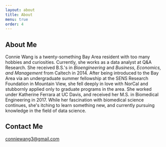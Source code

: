 ```yaml
---
layout: about
title: About
menu: true
order: 4
---
```


## About Me
Connie Wang is a twenty-something Bay Area resident with too many hobbies and curiosities. Currently, she works as a data analyst at Q&A Research.
She received B.S.'s in *Bioengineering* and *Business, Economics, and Management* from Caltech in 2014. After being introduced to the Bay Area via an undergraduate summer fellowship at the SENS Research Foundation in Mountain View, she fell deeply in love with NorCal and stubbornly applied only to graduate programs in the area. She worked under Katherine Ferrara at UC Davis, and received her M.S. in Biomedical Engineering in 2017.
While her fascination with biomedical science continues, she's itching to learn something new, and currently pursuing knowledge in the field of data science.

## Contact Me
[conniewang3@gmail.com](mailto:conniewang3@gmail.com)